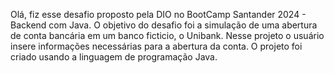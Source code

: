 Olá, fiz esse desafio proposto pela DIO no BootCamp Santander 2024 - Backend com Java. 
O objetivo do desafio foi a simulação de uma abertura de conta bancária em um banco ficticio, o Unibank.
Nesse projeto o usuário insere informações necessárias para a abertura da conta.
O projeto foi criado usando a linguagem de programação Java.
